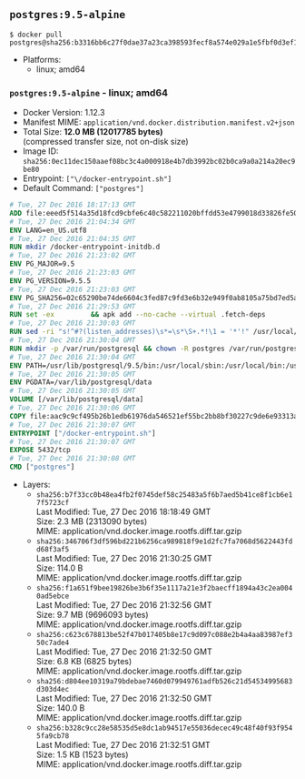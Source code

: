 ## `postgres:9.5-alpine`

```console
$ docker pull postgres@sha256:b3316bb6c27f0dae37a23ca398593fecf8a574e029a1e5fbf0d3ef1ea5fd87df
```

-	Platforms:
	-	linux; amd64

### `postgres:9.5-alpine` - linux; amd64

-	Docker Version: 1.12.3
-	Manifest MIME: `application/vnd.docker.distribution.manifest.v2+json`
-	Total Size: **12.0 MB (12017785 bytes)**  
	(compressed transfer size, not on-disk size)
-	Image ID: `sha256:0ec11dec150aaef08bc3c4a000918e4b7db3992bc02b0ca9a0a214a20ec9be80`
-	Entrypoint: `["\/docker-entrypoint.sh"]`
-	Default Command: `["postgres"]`

```dockerfile
# Tue, 27 Dec 2016 18:17:13 GMT
ADD file:eeed5f514a35d18fcd9cbfe6c40c582211020bffdd53e4799018d33826fe5067 in / 
# Tue, 27 Dec 2016 21:04:34 GMT
ENV LANG=en_US.utf8
# Tue, 27 Dec 2016 21:04:35 GMT
RUN mkdir /docker-entrypoint-initdb.d
# Tue, 27 Dec 2016 21:23:02 GMT
ENV PG_MAJOR=9.5
# Tue, 27 Dec 2016 21:23:03 GMT
ENV PG_VERSION=9.5.5
# Tue, 27 Dec 2016 21:23:03 GMT
ENV PG_SHA256=02c65290be74de6604c3fed87c9fd3e6b32e949f0ab8105a75bd7ed5aa71f394
# Tue, 27 Dec 2016 21:29:53 GMT
RUN set -ex 		&& apk add --no-cache --virtual .fetch-deps 		ca-certificates 		openssl 		tar 		&& wget -O postgresql.tar.bz2 "https://ftp.postgresql.org/pub/source/v$PG_VERSION/postgresql-$PG_VERSION.tar.bz2" 	&& echo "$PG_SHA256 *postgresql.tar.bz2" | sha256sum -c - 	&& mkdir -p /usr/src/postgresql 	&& tar 		--extract 		--file postgresql.tar.bz2 		--directory /usr/src/postgresql 		--strip-components 1 	&& rm postgresql.tar.bz2 		&& apk add --no-cache --virtual .build-deps 		bison 		flex 		gcc 		libc-dev 		libedit-dev 		libxml2-dev 		libxslt-dev 		make 		openssl-dev 		perl 		util-linux-dev 		zlib-dev 		&& cd /usr/src/postgresql 	&& ./configure 		--enable-integer-datetimes 		--enable-thread-safety 		--enable-tap-tests 		--disable-rpath 		--with-uuid=e2fs 		--with-gnu-ld 		--with-pgport=5432 		--with-system-tzdata=/usr/share/zoneinfo 		--prefix=/usr/local 				--with-openssl 		--with-libxml 		--with-libxslt 	&& make -j "$(getconf _NPROCESSORS_ONLN)" world 	&& make install-world 	&& make -C contrib install 		&& runDeps="$( 		scanelf --needed --nobanner --recursive /usr/local 			| awk '{ gsub(/,/, "\nso:", $2); print "so:" $2 }' 			| sort -u 			| xargs -r apk info --installed 			| sort -u 	)" 	&& apk add --no-cache --virtual .postgresql-rundeps 		$runDeps 		bash 		su-exec 		tzdata 	&& apk del .fetch-deps .build-deps 	&& cd / 	&& rm -rf 		/usr/src/postgresql 		/usr/local/include/* 		/usr/local/share/doc 		/usr/local/share/man 	&& find /usr/local -name '*.a' -delete
# Tue, 27 Dec 2016 21:30:03 GMT
RUN sed -ri "s!^#?(listen_addresses)\s*=\s*\S+.*!\1 = '*'!" /usr/local/share/postgresql/postgresql.conf.sample
# Tue, 27 Dec 2016 21:30:04 GMT
RUN mkdir -p /var/run/postgresql && chown -R postgres /var/run/postgresql
# Tue, 27 Dec 2016 21:30:04 GMT
ENV PATH=/usr/lib/postgresql/9.5/bin:/usr/local/sbin:/usr/local/bin:/usr/sbin:/usr/bin:/sbin:/bin
# Tue, 27 Dec 2016 21:30:05 GMT
ENV PGDATA=/var/lib/postgresql/data
# Tue, 27 Dec 2016 21:30:05 GMT
VOLUME [/var/lib/postgresql/data]
# Tue, 27 Dec 2016 21:30:06 GMT
COPY file:aac9c9cf495b26b1edb61976da546521ef55bc2bb8bf30227c9de6e93313afce in / 
# Tue, 27 Dec 2016 21:30:07 GMT
ENTRYPOINT ["/docker-entrypoint.sh"]
# Tue, 27 Dec 2016 21:30:07 GMT
EXPOSE 5432/tcp
# Tue, 27 Dec 2016 21:30:08 GMT
CMD ["postgres"]
```

-	Layers:
	-	`sha256:b7f33cc0b48ea4fb2f0745def58c25483a5f6b7aed5b41ce8f1cb6e17f5723cf`  
		Last Modified: Tue, 27 Dec 2016 18:18:49 GMT  
		Size: 2.3 MB (2313090 bytes)  
		MIME: application/vnd.docker.image.rootfs.diff.tar.gzip
	-	`sha256:346706f3df596bd221b6256ca989818f9e1d2fc7fa7068d5622443fdd68f3af5`  
		Last Modified: Tue, 27 Dec 2016 21:30:25 GMT  
		Size: 114.0 B  
		MIME: application/vnd.docker.image.rootfs.diff.tar.gzip
	-	`sha256:f1a651f9bee19826be3b6f35e1117a21e3f2baecff1894a43c2ea0040ad5ebce`  
		Last Modified: Tue, 27 Dec 2016 21:32:56 GMT  
		Size: 9.7 MB (9696093 bytes)  
		MIME: application/vnd.docker.image.rootfs.diff.tar.gzip
	-	`sha256:c623c678813be52f47b017405b8e17c9d097c088e2b4a4aa83987ef350c7ade4`  
		Last Modified: Tue, 27 Dec 2016 21:32:50 GMT  
		Size: 6.8 KB (6825 bytes)  
		MIME: application/vnd.docker.image.rootfs.diff.tar.gzip
	-	`sha256:d804ee10319a79bdebae7460d079949761adfb526c21d54534995683d303d4ec`  
		Last Modified: Tue, 27 Dec 2016 21:32:50 GMT  
		Size: 140.0 B  
		MIME: application/vnd.docker.image.rootfs.diff.tar.gzip
	-	`sha256:b328c9cc28e58535d5e8dc1ab94517e55036decec49c48f40f93f9545fa9cb78`  
		Last Modified: Tue, 27 Dec 2016 21:32:51 GMT  
		Size: 1.5 KB (1523 bytes)  
		MIME: application/vnd.docker.image.rootfs.diff.tar.gzip
